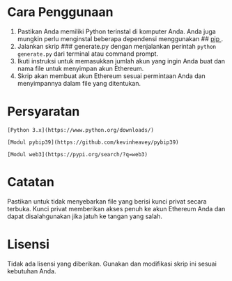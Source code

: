 # Cara Penggunaan
1. Pastikan Anda memiliki Python terinstal di komputer Anda. Anda juga mungkin perlu menginstal beberapa dependensi menggunakan ## [ pip ](https://pip.pypa.io/en/stable/installation/).
2. Jalankan skrip ### generate.py dengan menjalankan perintah `python generate.py` dari terminal atau command prompt.
3. Ikuti instruksi untuk memasukkan jumlah akun yang ingin Anda buat dan nama file untuk menyimpan akun Ethereum.
4. Skrip akan membuat akun Ethereum sesuai permintaan Anda dan menyimpannya dalam file yang ditentukan.
   
# Persyaratan
` [Python 3.x](https://www.python.org/downloads/) `

` [Modul pybip39](https://github.com/kevinheavey/pybip39) `

` [Modul web3](https://pypi.org/search/?q=web3) `

# Catatan
Pastikan untuk tidak menyebarkan file yang berisi kunci privat secara terbuka. Kunci privat memberikan akses penuh ke akun Ethereum Anda dan dapat disalahgunakan jika jatuh ke tangan yang salah.

# Lisensi
Tidak ada lisensi yang diberikan. Gunakan dan modifikasi skrip ini sesuai kebutuhan Anda.
